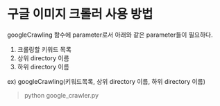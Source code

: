 # 구글 이미지 크롤러 사용 방법

googleCrawling 함수에 parameter로서 아래와 같은 parameter들이 필요하다.

1. 크롤링할 키워드 목록
2. 상위 directory 이름
3. 하위 directory 이름

ex) googleCrawling(키워드목록, 상위 directory 이름, 하위 directory 이름)

> python google_crawler.py
